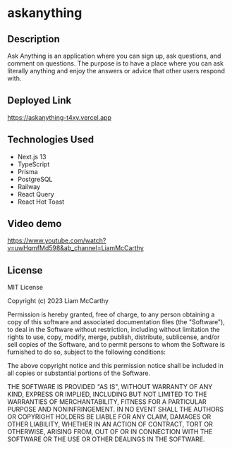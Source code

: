 # askanything

## Description
Ask Anything is an application where you can sign up, ask questions, and comment on questions.  The purpose is to have a place where you can ask literally anything and enjoy the answers or advice that other users respond with.

## Deployed Link
https://askanything-t4xy.vercel.app

## Technologies Used
* Next.js 13
* TypeScript
* Prisma
* PostgreSQL
* Railway
* React Query
* React Hot Toast 


## Video demo
https://www.youtube.com/watch?v=uwHqmfMd598&ab_channel=LiamMcCarthy



## License 

MIT License

Copyright (c) 2023 Liam McCarthy

Permission is hereby granted, free of charge, to any person obtaining a copy
of this software and associated documentation files (the "Software"), to deal
in the Software without restriction, including without limitation the rights
to use, copy, modify, merge, publish, distribute, sublicense, and/or sell
copies of the Software, and to permit persons to whom the Software is
furnished to do so, subject to the following conditions:

The above copyright notice and this permission notice shall be included in all
copies or substantial portions of the Software.

THE SOFTWARE IS PROVIDED "AS IS", WITHOUT WARRANTY OF ANY KIND, EXPRESS OR
IMPLIED, INCLUDING BUT NOT LIMITED TO THE WARRANTIES OF MERCHANTABILITY,
FITNESS FOR A PARTICULAR PURPOSE AND NONINFRINGEMENT. IN NO EVENT SHALL THE
AUTHORS OR COPYRIGHT HOLDERS BE LIABLE FOR ANY CLAIM, DAMAGES OR OTHER
LIABILITY, WHETHER IN AN ACTION OF CONTRACT, TORT OR OTHERWISE, ARISING FROM,
OUT OF OR IN CONNECTION WITH THE SOFTWARE OR THE USE OR OTHER DEALINGS IN THE
SOFTWARE.
